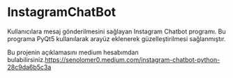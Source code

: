 # InstagramChatBot
Kullanıcılara mesaj gönderilmesini sağlayan Instagram Chatbot programı. Bu programa PyQt5 kullanılarak arayüz eklenerek güzelleştirilmesi sağlanmıştır.

Bu projenin açıklamasını medium hesabımdan bulabilirsiniz.https://senolomer0.medium.com/instagram-chatbot-python-28c9da6b5c3a
